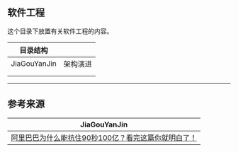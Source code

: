 ## 软件工程

这个目录下放置有关软件工程的内容。

| 目录结构     |          |
| ------------ | -------- |
| JiaGouYanJin | 架构演进 |
|              |          |
|              |          |

---

## 参考来源

| JiaGouYanJin                                                 |
| ------------------------------------------------------------ |
| [阿里巴巴为什么能抗住90秒100亿？看完这篇你就明白了！](https://www.jianshu.com/p/f4a907fe1485) |

